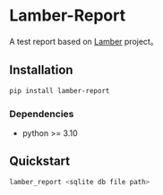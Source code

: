 # Lamber-Report
A test report based on [Lamber](https://github.com/luizyao/lamber) project。

## Installation
```bash
pip install lamber-report
```

### Dependencies
* python >= 3.10

## Quickstart
```bash
lamber_report <sqlite db file path>
```
